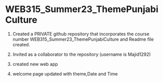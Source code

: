 # WEB315_Summer23_ThemePunjabiCulture

1. Created a PRIVATE github repository that incorporates the course number WEB315_Summer23_ThemePunjabiCulture and Readme file created.

2. Invited  as a collaborator to the repository (username is Majid1292)
3. created new web app
4. welcome page updated with theme,Date and Time 
